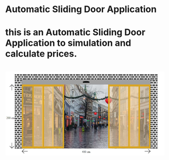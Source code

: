 # Automatic Sliding Door Application
<h1>
this is an Automatic Sliding Door Application to simulation and calculate prices.
<h1>
<img src="arrows/a4.jpg" >